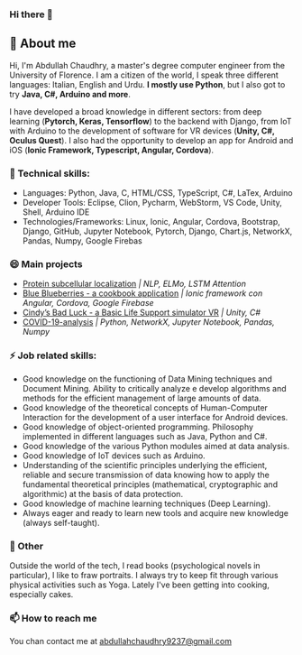 ### Hi there 👋
## 🌱 About me
Hi, I'm Abdullah Chaudhry, a master's degree computer engineer from the University of Florence. I am a citizen of the world, I speak three different languages: Italian, English and Urdu. **I mostly use Python**, but I also got to try **Java, C#, Arduino and more**. 

I have developed a broad knowledge in different sectors: from deep learning (**Pytorch, Keras, Tensorflow**) to the backend with Django, from IoT with Arduino to the development of software for VR devices (**Unity, C#, Oculus Quest**). I also had the opportunity to develop an app for Android and iOS (**Ionic Framework, Typescript, Angular, Cordova**).

### 🔭 Technical skills:
- Languages: Python, Java, C, HTML/CSS, TypeScript, C#, LaTex, Arduino
- Developer Tools: Eclipse, Clion, Pycharm, WebStorm, VS Code, Unity, Shell, Arduino IDE
- Technologies/Frameworks: Linux, Ionic, Angular, Cordova, Bootstrap, Django, GitHub, Jupyter Notebook, Pytorch, Django, Chart.js, NetworkX, Pandas, Numpy, Google Firebas

### 😄 Main projects
- [Protein subcellular localization](https://github.com/chabdullah/Protein-subcellular-localization) *| NLP, ELMo, LSTM Attention*
- [Blue Blueberries - a cookbook application](https://github.com/chabdullah/Blue-Blueberries) *| Ionic framework con Angular, Cordova, Google Firebase*
- [Cindy’s Bad Luck - a Basic Life Support simulator VR](https://github.com/chabdullah/Cindy-s-Bad-Luck-BLS-VR) *| Unity, C#*
- [COVID-19-analysis](https://github.com/chabdullah/COVID-19-analysis) *| Python, NetworkX, Jupyter Notebook, Pandas, Numpy*

### ⚡ Job related skills:
- Good knowledge on the functioning of Data Mining techniques and Document Mining. Ability to critically analyze e
develop algorithms and methods for the efficient management of large amounts of data.
- Good knowledge of the theoretical concepts of Human-Computer Interaction for the development of a user interface for
Android devices.
- Good knowledge of object-oriented programming. Philosophy implemented in different languages such as Java, Python
and C#.
- Good knowledge of the various Python modules aimed at data analysis.
- Good knowledge of IoT devices such as Arduino.
- Understanding of the scientific principles underlying the efficient, reliable and secure transmission of data knowing how
to apply the fundamental theoretical principles (mathematical, cryptographic and algorithmic) at the basis of data
protection.
- Good knowledge of machine learning techniques (Deep Learning).
- Always eager and ready to learn new tools and acquire new knowledge (always self-taught).

### 🍓 Other
Outside the world of the tech, I read books (psychological novels in particular), I like to fraw portraits. 
I always try to keep fit through various physical activities such as Yoga. Lately I've been getting into cooking, especially cakes.

### 📫 How to reach me
You chan contact me at abdullahchaudhry9237@gmail.com

<!--
**chabdullah/chabdullah** is a ✨ _special_ ✨ repository because its `README.md` (this file) appears on your GitHub profile.

Here are some ideas to get you started:

- 🔭 I’m currently working on ...
- 🌱 I’m currently learning ...
- 👯 I’m looking to collaborate on ...
- 🤔 I’m looking for help with ...
- 💬 Ask me about ...
- 📫 How to reach me: ...
- 😄 Pronouns: ...
- ⚡ Fun fact: ...
-->
